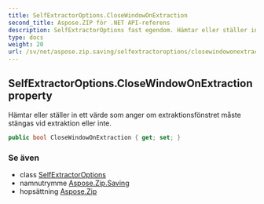 ```yaml
---
title: SelfExtractorOptions.CloseWindowOnExtraction
second_title: Aspose.ZIP för .NET API-referens
description: SelfExtractorOptions fast egendom. Hämtar eller ställer in ett värde som anger om extraktionsfönstret måste stängas vid extraktion eller inte.
type: docs
weight: 20
url: /sv/net/aspose.zip.saving/selfextractoroptions/closewindowonextraction/
---
```

## SelfExtractorOptions.CloseWindowOnExtraction property

Hämtar eller ställer in ett värde som anger om extraktionsfönstret måste stängas vid extraktion eller inte.

```csharp
public bool CloseWindowOnExtraction { get; set; }
```

### Se även

* class [SelfExtractorOptions](../)
* namnutrymme [Aspose.Zip.Saving](../../selfextractoroptions/)
* hopsättning [Aspose.Zip](../../../)


